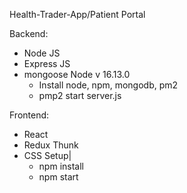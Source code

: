 Health-Trader-App/Patient Portal

Backend:
  * Node JS
  * Express JS
  * mongoose
  Node v 16.13.0 
    * Install node, npm, mongodb, pm2
    * pmp2 start server.js

Frontend:
  * React
  * Redux Thunk
  * CSS
  Setup|
     * npm install
     * npm start


